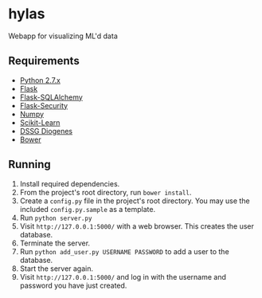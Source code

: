 # hylas
Webapp for visualizing ML'd data

## Requirements

* [Python 2.7.x](https://www.python.org/)
* [Flask](http://flask.pocoo.org/)
* [Flask-SQLAlchemy](http://flask-sqlalchemy.pocoo.org/2.1/)
* [Flask-Security](https://pythonhosted.org/Flask-Security/)
* [Numpy](http://www.numpy.org/)
* [Scikit-Learn](http://scikit-learn.org/stable/)
* [DSSG Diogenes](https://github.com/dssg/diogenes)
* [Bower](http://bower.io/)

## Running

1. Install required dependencies.
2. From the project's root directory, run `bower install`.
3. Create a `config.py` file in the project's root directory. You may use the 
   included `config.py.sample` as a template.
4. Run `python server.py`
5. Visit `http://127.0.0.1:5000/` with a web browser. This creates the user
   database.
6. Terminate the server.
7. Run `python add_user.py USERNAME PASSWORD` to add a user to the database.
8. Start the server again. 
9. Visit `http://127.0.0.1:5000/` and log in with the username and password you    have just created.
